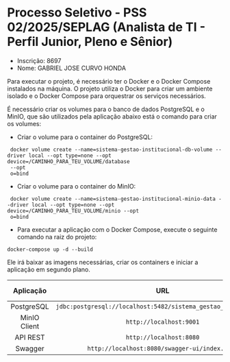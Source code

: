 # Processo Seletivo - PSS 02/2025/SEPLAG (Analista de TI - Perfil Junior, Pleno e Sênior)

* Inscrição: 8697
* Nome: GABRIEL JOSE CURVO HONDA

Para executar o projeto, é necessário ter o Docker e o Docker Compose instalados na máquina.
O projeto utiliza o Docker para criar um ambiente isolado e o Docker Compose para orquestrar os serviços necessários.

É necessário criar os volumes para o banco de dados PostgreSQL e o MinIO, que são utilizados pela aplicação abaixo está o comando para criar os
volumes:

* Criar o volume para o container do PostgreSQL:

```docker
 docker volume create --name=sistema-gestao-institucional-db-volume --driver local --opt type=none --opt device=/CAMINHO_PARA_TEU_VOLUME/database 
 --opt 
 o=bind
```

* Criar o volume para o container do MinIO:

```docker
 docker volume create --name=sistema-gestao-institucional-minio-data --driver local --opt type=none --opt device=/CAMINHO_PARA_TEU_VOLUME/minio --opt 
 o=bind
```

* Para executar a aplicação com o Docker Compose, execute o seguinte comando na raiz do projeto:

```docker
docker-compose up -d --build
```

Ele irá baixar as imagens necessárias, criar os containers e iniciar a aplicação em segundo plano.

|  Aplicação   |                               URL                               | Porta Externa |              Usuário              |           Senha           |
|:------------:|:---------------------------------------------------------------:|:-------------:|:---------------------------------:|:-------------------------:|
|  PostgreSQL  | `jdbc:postgresql://localhost:5482/sistema_gestao_institucional` |     5482      | user_sistema_gestao_institucional |         12345678          |
| MinIO Client |                     `http://localhost:9001`                     |     9001      |      minioadmin (accessKey)       | minioadmin123 (secretKey) |
|   API REST   |                     `http://localhost:8080`                     |     8080      |    administrador@admin.com.br     |         12345678          |
|   Swagger    |          `http://localhost:8080/swagger-ui/index.html`          |     8080      |                 -                 |             -             |

